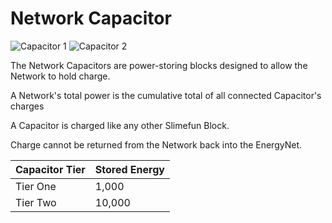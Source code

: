 # Network Capacitor

![Capacitor 1](../../.gitbook/assets/tile\_network\_capacitor\_1.png) ![Capacitor 2](../../.gitbook/assets/tile\_network\_capacitor\_2.png)

The Network Capacitors are power-storing blocks designed to allow the Network to hold charge.

A Network's total power is the cumulative total of all connected Capacitor's charges

A Capacitor is charged like any other Slimefun Block.

Charge cannot be returned from the Network back into the EnergyNet.

| Capacitor Tier | Stored Energy |
| -------------- | ------------- |
| Tier One       | 1,000         |
| Tier Two       | 10,000        |
